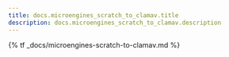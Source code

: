 ```yaml
---
title: docs.microengines_scratch_to_clamav.title
description: docs.microengines_scratch_to_clamav.description
---
```


{% tf _docs/microengines-scratch-to-clamav.md %}
